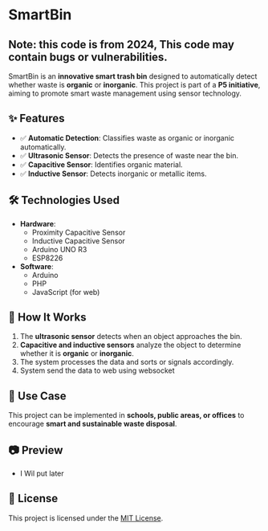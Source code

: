 # SmartBin  

## Note: this code is from 2024, This code may contain bugs or vulnerabilities.
SmartBin is an **innovative smart trash bin** designed to automatically detect whether waste is **organic** or **inorganic**. This project is part of a **P5 initiative**, aiming to promote smart waste management using sensor technology.  

## ✨ Features  
- ✅ **Automatic Detection**: Classifies waste as organic or inorganic automatically.  
- ✅ **Ultrasonic Sensor**: Detects the presence of waste near the bin.  
- ✅ **Capacitive Sensor**: Identifies organic material.  
- ✅ **Inductive Sensor**: Detects inorganic or metallic items.  

## 🛠️ Technologies Used  
- **Hardware**:  
  - Proximity Capacitive Sensor  
  - Inductive Capacitive Sensor  
  - Arduino UNO R3
  - ESP8226
- **Software**:  
  - Arduino
  - PHP
  - JavaScript (for web)

## 🚀 How It Works  
1. The **ultrasonic sensor** detects when an object approaches the bin.  
2. **Capacitive and inductive sensors** analyze the object to determine whether it is **organic** or **inorganic**.  
3. The system processes the data and sorts or signals accordingly. 
4. System send the data to web using websocket 

## 📌 Use Case  
This project can be implemented in **schools, public areas, or offices** to encourage **smart and sustainable waste disposal**.  

## 📷 Preview  
- I Wil put later 

## 📄 License  
This project is licensed under the [MIT License](LICENSE).  
